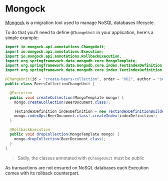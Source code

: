 # Mongock

[Mongock](https://mongock.io/) is a migration tool used to manage NoSQL databases lifecycle.

To do that you'll need to define `@ChangeUnit` in your application, here's a simple example:

```java
import io.mongock.api.annotations.ChangeUnit;
import io.mongock.api.annotations.Execution;
import io.mongock.api.annotations.RollbackExecution;
import org.springframework.data.mongodb.core.MongoTemplate;
import org.springframework.data.mongodb.core.index.TextIndexDefinition;
import org.springframework.data.mongodb.core.index.TextIndexDefinition.TextIndexDefinitionBuilder;

@ChangeUnit(id = "create-beers-collection", order = "002", author = "seed4j")
public class BeersCollectionChangeUnit {

  @Execution
  public void createCollection(MongoTemplate mongo) {
    mongo.createCollection(BeerDocument.class);

    TextIndexDefinition indexDefinition = new TextIndexDefinitionBuilder().onField("selling_state").build();
    mongo.indexOps(BeerDocument.class).createIndex(indexDefinition);
  }

  @RollbackExecution
  public void dropCollection(MongoTemplate mongo) {
    mongo.dropCollection(BeerDocument.class);
  }
}
```

> Sadly, the classes annotated with `@ChangeUnit` must be public

As transactions are not ensured on NoSQL databases each Execution comes with its rollback counterpart.
